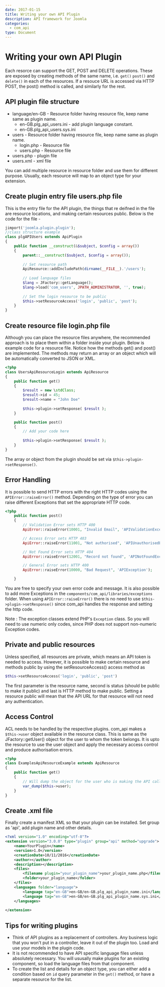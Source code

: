 ```yaml
---
date: 2017-01-15
title: Writing your own API Plugin
description: API framework for Joomla
categories:
  - com_api
type: Document
---
```


# Writing your own API Plugin

Each resorce can support the GET, POST and DELETE operations. These are exposed by creating methods of the same name, i.e. `get()` `post()` and `delete()` in each of the resources. If a resouce URL is accessed via HTTP POST, the post() method is called, and similarly for the rest.

## API plugin file structure
* language/en-GB - Resource folder having resource file, keep name same as plugin name.
	- en-GB.plg_api_users.ini - add plugin language constant.
	- en-GB.plg_api_users.sys.ini
* users - Resource folder having resource file, keep name same as plugin name.
	- login.php - Resource file
	- users.php - Resource file
* users.php - plugin file
* users.xml - xml file 

You can add multiple resource in resource folder and use them for different purpose. Usually, each resource will map to an object type for your extension.

## Create plugin entry file users.php file
This is the entry file for the API plugin, the things that re deifned in the file are resource locations, and making certain resources public. Below is the code for the file - 

```php
jimport('joomla.plugin.plugin');
//class structure example
class plgAPIUsers extends ApiPlugin
{
	public function __construct(&$subject, $config = array())
	{
		parent::__construct($subject, $config = array());
		
		// Set resource path
		ApiResource::addIncludePath(dirname(__FILE__).'/users');
		
		// Load language files
		$lang = JFactory::getLanguage(); 
		$lang->load('com_users', JPATH_ADMINISTRATOR, '', true);
		
		// Set the login resource to be public
		$this->setResourceAccess('login', 'public', 'post');
	}
}
```

## Create resource file login.php file
Although you can place the resource files anywhere, the recommended approach is to place them within a folder inside your plugin.  Below is example code for a resource file. Notice how the methods get() and post() are implemented. The methods may return an array or an object which will be automatically converted to JSON or XML.

```php
<?php
class UsersApiResourceLogin extends ApiResource
{
	public function get()
	{
        $result = new \stdClass;
        $result->id = 45;
        $result->name = "John Doe"
		 
		$this->plugin->setResponse( $result );
	}

	public function post()
	{
		// Add your code here
		
		$this->plugin->setResponse( $result );
	}
}
```

The array or object from the plugin should be set via `$this->plugin->setResponse()`.

## Error Handling
It is possible to send HTTP errors with the right HTTP codes using the `APIError::raiseError()` method. Depending on the type of error you can raise different Exceptions that set the appropriate HTTP code. 

```php
<?php
	public function post()
	{
		// Validation Error sets HTTP 400
		ApiError::raiseError(10001, "Invalid Email", 'APIValidationException');

		// Access Error sets HTTP 403
		ApiError::raiseError(11001, "Not authorised", 'APIUnauthorisedException');

		// Not Found Error sets HTTP 404
		ApiError::raiseError(12001, "Record not found", 'APINotFoundException');

		// General Error sets HTTP 400
		ApiError::raiseError(10000, "Bad Request", 'APIException');

	}
```

You are free to specify your own error code and message. It is also possible to add more Exceptions in the `components/com_api/libraries/exceptions` folder. When using `APIError::raiseError()` there is no need to use `$this->plugin->setResponse()` since com_api handles the response and setting the http code.

Note : The exception classes extend PHP's `Exception` class. So you will need to use numeric only codes, since PHP does not support non-numeric Exception codes. 


## Private and public resources
 
Unless specified, all resources are private, which means an API token is needed to access. However, it is possible to make certain resource and methods public by using the setResourceAccess() access method as
```php
$this->setResourceAccess('login', 'public', 'post') 
```

The first parameter is the resource name, second is status (should be public to make it public) and last is HTTP method to make public. Setting a resource public will mean that the API URL for that resource will not need any authentication.

## Access Control
ACL needs to be handled by the respective plugins. com_api makes a `$this->user` object available in the resource class. This is same as the JFactory::getUser() object for the user to whom the token belongs. It is upto the resource to use the user object and apply the necessary access control and produce authorisation errors.

```php
<?php
class ExamplesApiResourceExample extends ApiResource
{
	public function get()
	{
		// Will dump the object for the user who is making the API call
		var_dump($this->user);
	}
}
```

## Create .xml file
Finally create a manifest XML so that your plugin can be installed. Set group as 'api', add plugin name and other details.

```xml
<?xml version="1.0" encoding="utf-8"?>
<extension version="3.0.0" type="plugin" group="api" method="upgrade">
    <name>YourPlugin</name>
    <version>1.0</version>
    <creationDate>10/11/2016</creationDate>
    <author></author> 
    <description></description>
    <files>
        <filename plugin="your_plugin_name">your_plugin_name.php</filename>
        <folder>your_plugin_name</folder> 
    </files>
    <languages folder="language">
		<language tag="en-GB">en-GB/en-GB.plg_api_plugin_name.ini</language>
		<language tag="en-GB">en-GB/en-GB.plg_api_plugin_name.sys.ini</language>
	</languages>
	
</extension> 
```

## Tips for writing plugins
- Think of API plugins as a replacement of controllers. Any business logic that you won't put in a controller, leave it out of the plugin too. Load and use your models in the plugin code.
- It is not recommended to have API specific language files unless absolutely necessary. You will ususally make plugins for an existing component, so load the language files from that component.
- To create the list and details for an object type, you can either add a condition based on `id` query parameter in the `get()` method, or have a separate resource for the list. 
